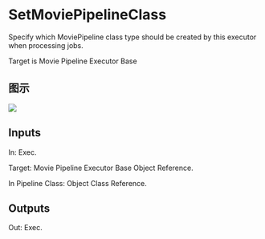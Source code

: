 # SetMoviePipelineClass

Specify which MoviePipeline class type should be created by this executor when processing jobs.

Target is Movie Pipeline Executor Base

## 图示

![]($-20221218-20100227.png)

## Inputs

In: Exec.

Target: Movie Pipeline Executor Base Object Reference.

In Pipeline Class: Object Class Reference.  

## Outputs

Out: Exec.

